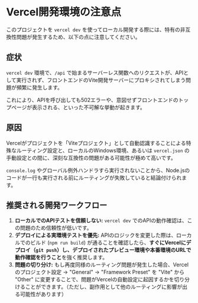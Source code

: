# Vercel開発環境の注意点

このプロジェクトを `vercel dev` を使ってローカル開発する際には、特有の非互換性問題が発生するため、以下の点に注意してください。

## 症状

`vercel dev` 環境で、`/api` で始まるサーバーレス関数へのリクエストが、APIとして実行されず、フロントエンドのVite開発サーバーにプロキシされてしまう問題が頻繁に発生します。

これにより、APIを呼び出しても502エラーや、意図せずフロントエンドのトップページが表示される、といった不可解な挙動が起きます。

## 原因

Vercelがプロジェクトを「Viteプロジェクト」として自動認識することによる特殊なルーティング設定と、ローカルのWindows環境、あるいは `vercel.json` の手動設定との間に、深刻な互換性の問題がある可能性が極めて高いです。

`console.log` やグローバル例外ハンドラすら実行されないことから、Node.jsのコードが一行も実行される前にルーティングが失敗していると結論付けられます。

## 推奨される開発ワークフロー

1.  **ローカルでのAPIテストを信頼しない:** `vercel dev` でのAPIの動作確認は、この問題のため信頼性が低いです。
2.  **デプロイによる実環境テストを優先:** APIのロジックを変更した際は、ローカルでのビルド (`npm run build`) が通ることを確認したら、**すぐにVercelにデプロイ（`git push`）し、デプロイされたプレビュー環境や本番環境のURLで動作確認を行うこと**を強く推奨します。
3.  **問題の切り分け:** もし再度同様のルーティング問題が発生した場合、Vercelのプロジェクト設定 → "General" → "Framework Preset" を "Vite" から "Other" に変更することで、問題がVercelの自動設定に起因するかを切り分けることができます。（ただし、副作用として他のルーティングに影響が出る可能性があります）

